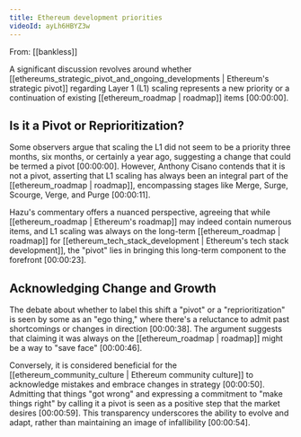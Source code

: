 ```yaml
---
title: Ethereum development priorities
videoId: ayLh6HBYZ3w
---
```


From: [[bankless]] <br/> 

A significant discussion revolves around whether [[ethereums_strategic_pivot_and_ongoing_developments | Ethereum's strategic pivot]] regarding Layer 1 (L1) scaling represents a new priority or a continuation of existing [[ethereum_roadmap | roadmap]] items <a class="yt-timestamp" data-t="00:00:00">[00:00:00]</a>.

## Is it a Pivot or Reprioritization?

Some observers argue that scaling the L1 did not seem to be a priority three months, six months, or certainly a year ago, suggesting a change that could be termed a pivot <a class="yt-timestamp" data-t="00:00:00">[00:00:00]</a>. However, Anthony Cisano contends that it is not a pivot, asserting that L1 scaling has always been an integral part of the [[ethereum_roadmap | roadmap]], encompassing stages like Merge, Surge, Scourge, Verge, and Purge <a class="yt-timestamp" data-t="00:00:11">[00:00:11]</a>.

Hazu's commentary offers a nuanced perspective, agreeing that while [[ethereum_roadmap | Ethereum's roadmap]] may indeed contain numerous items, and L1 scaling was always on the long-term [[ethereum_roadmap | roadmap]] for [[ethereum_tech_stack_development | Ethereum's tech stack development]], the "pivot" lies in bringing this long-term component to the forefront <a class="yt-timestamp" data-t="00:00:23">[00:00:23]</a>.

## Acknowledging Change and Growth

The debate about whether to label this shift a "pivot" or a "reprioritization" is seen by some as an "ego thing," where there's a reluctance to admit past shortcomings or changes in direction <a class="yt-timestamp" data-t="00:00:38">[00:00:38]</a>. The argument suggests that claiming it was always on the [[ethereum_roadmap | roadmap]] might be a way to "save face" <a class="yt-timestamp" data-t="00:00:46">[00:00:46]</a>.

Conversely, it is considered beneficial for the [[ethereum_community_culture | Ethereum community culture]] to acknowledge mistakes and embrace changes in strategy <a class="yt-timestamp" data-t="00:00:50">[00:00:50]</a>. Admitting that things "got wrong" and expressing a commitment to "make things right" by calling it a pivot is seen as a positive step that the market desires <a class="yt-timestamp" data-t="00:00:59">[00:00:59]</a>. This transparency underscores the ability to evolve and adapt, rather than maintaining an image of infallibility <a class="yt-timestamp" data-t="00:00:54">[00:00:54]</a>.